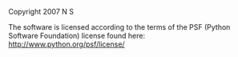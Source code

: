 Copyright 2007 N S

The software is licensed according to the terms of the PSF (Python Software Foundation) license found here: http://www.python.org/psf/license/